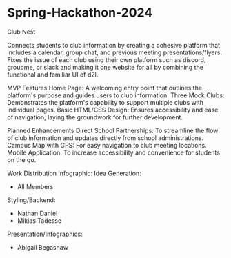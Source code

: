 # Spring-Hackathon-2024
Club Nest

Connects students to club information by creating a cohesive platform that includes a calendar, group chat, and previous meeting presentations/flyers. Fixes the issue of each club using their own platform such as discord, groupme, or slack and making it one website for all by combining the functional and familiar UI of d2l. 

MVP Features
Home Page: A welcoming entry point that outlines the platform's purpose and guides users to club information.
Three Mock Clubs: Demonstrates the platform's capability to support multiple clubs with individual pages.
Basic HTML/CSS Design: Ensures accessibility and ease of navigation, laying the groundwork for further development.

Planned Enhancements
Direct School Partnerships: To streamline the flow of club information and updates directly from school administrations.
Campus Map with GPS: For easy navigation to club meeting locations.
Mobile Application: To increase accessibility and convenience for students on the go.


Work Distribution Infographic:
Idea Generation:
- All Members


Styling/Backend:
- Nathan Daniel
- Mikias Tadesse


Presentation/Infographics:
- Abigail Begashaw





